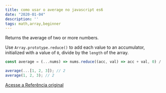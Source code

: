 ```yaml
---
title: como usar o average no javascript es6
date: "2020-01-04"
description: ''
tags: math,array,beginner
---
```


Returns the average of two or more numbers.

Use `Array.prototype.reduce()` to add each value to an accumulator, initialized with a value of `0`, divide by the `length` of the array.

```js
const average = (...nums) => nums.reduce((acc, val) => acc + val, 0) / nums.length;
```

```js
average(...[1, 2, 3]); // 2
average(1, 2, 3); // 2
```


[Acesse a Referência original](http://github.com/30-seconds/)
